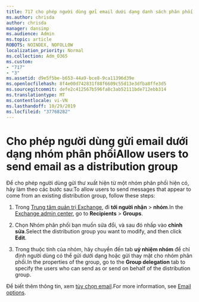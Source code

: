 ```yaml
---
title: 717 cho phép người dùng gửi email dưới dạng danh sách phân phối
ms.author: chrisda
author: chrisda
manager: dansimp
ms.audience: Admin
ms.topic: article
ROBOTS: NOINDEX, NOFOLLOW
localization_priority: Normal
ms.collection: Adm_O365
ms.custom:
- "717"
- "3"
ms.assetid: d9e5f5be-b653-44a9-bce8-9ca11396d39e
ms.openlocfilehash: 8f4e00d742831f88f6609c55d13e3dfba8ffe3d5
ms.sourcegitcommit: defe2c412567b596fa8c3ab52111bde712ebb314
ms.translationtype: MT
ms.contentlocale: vi-VN
ms.lasthandoff: 10/29/2019
ms.locfileid: "37768282"
---
```

# <a name="allow-users-to-send-email-as-a-distribution-group"></a><span data-ttu-id="43404-102">Cho phép người dùng gửi email dưới dạng nhóm phân phối</span><span class="sxs-lookup"><span data-stu-id="43404-102">Allow users to send email as a distribution group</span></span>

<span data-ttu-id="43404-103">Để cho phép người dùng gửi thư xuất hiện từ một nhóm phân phối hiện có, hãy làm theo các bước sau:</span><span class="sxs-lookup"><span data-stu-id="43404-103">To allow users to send messages that appear to come from an existing distribution group, follow these steps:</span></span>

1. <span data-ttu-id="43404-104">Trong [Trung tâm quản trị Exchange](https://outlook.office365.com/ecp/), đi **tới người nhận** \> **nhóm**.</span><span class="sxs-lookup"><span data-stu-id="43404-104">In the [Exchange admin center](https://outlook.office365.com/ecp/), go to **Recipients** \> **Groups**.</span></span>

2. <span data-ttu-id="43404-105">Chọn Nhóm phân phối bạn muốn sửa đổi, và sau đó nhấp vào **chỉnh sửa**.</span><span class="sxs-lookup"><span data-stu-id="43404-105">Select the distribution group you want to modify, and then click **Edit**.</span></span>

3. <span data-ttu-id="43404-106">Trong thuộc tính của nhóm, hãy chuyển đến tab **uỷ nhiệm nhóm** để chỉ định người dùng có thể gửi dưới dạng hoặc gửi thay mặt cho nhóm phân phối.</span><span class="sxs-lookup"><span data-stu-id="43404-106">In the properties of the group, go to the **Group delegation** tab to specify the users who can send as or send on behalf of the distribution group.</span></span>

<span data-ttu-id="43404-107">Để biết thêm thông tin, xem [tùy chọn email](https://technet.microsoft.com/library/bb124513.aspx#groupdelegation).</span><span class="sxs-lookup"><span data-stu-id="43404-107">For more information, see [Email options](https://technet.microsoft.com/library/bb124513.aspx#groupdelegation).</span></span>
